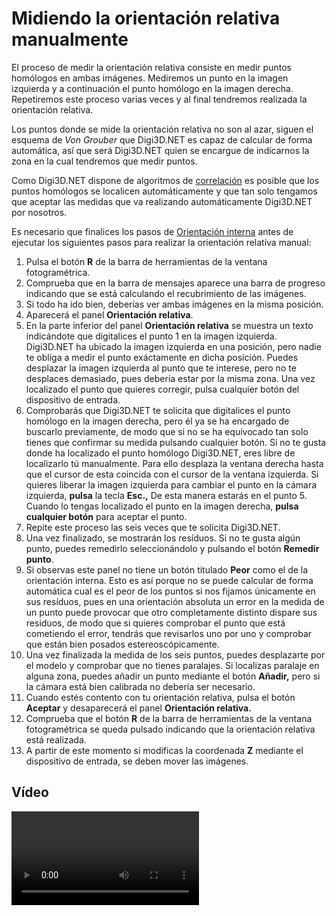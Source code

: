 # Midiendo la orientación relativa manualmente

El proceso de medir la orientación relativa consiste en medir puntos homólogos en ambas imágenes. Mediremos un punto en la imagen izquierda y a continuación el punto homólogo en la imagen derecha. Repetiremos este proceso varias veces y al final tendremos realizada la orientación relativa.

Los puntos donde se mide la orientación relativa no son al azar, siguen el esquema de _Von Grouber_ que Digi3D.NET es capaz de calcular de forma automática, así que será Digi3D.NET quien se encargue de indicarnos la zona en la cual tendremos que medir puntos.

Como Digi3D.NET dispone de algoritmos de [correlación](midiendo-orientacion-relativa-manualmente.md) es posible que los puntos homólogos se localicen automáticamente y que tan solo tengamos que aceptar las medidas que va realizando automáticamente Digi3D.NET por nosotros.

Es necesario que finalices los pasos de [Orientación interna](https://github.com/digi21/docs/tree/7fc627c885c16fb88afc7cc05a6df2a2f4a54563/digi3d-net/primeros-pasos/comenzando-a-utilizar-digi3d.net/comenzando-con-la-ventana-fotogrametrica/sensor-camara-conica/untitled-11/orientacion-relativa/OrientacionInterna.html) antes de ejecutar los siguientes pasos para realizar la orientación relativa manual:

1. Pulsa el botón **R** de la barra de herramientas de la ventana fotogramétrica.
2. Comprueba que en la barra de mensajes aparece una barra de progreso indicando que se está calculando el recubrimiento de las imágenes.
3. Si todo ha ido bien, deberías ver ambas imágenes en la misma posición.
4. Aparecerá el panel **Orientación relativa**.
5. En la parte inferior del panel **Orientación relativa** se muestra un texto indicándote que digitalices el punto 1 en la imagen izquierda. Digi3D.NET ha ubicado la imagen izquierda en una posición, pero nadie te obliga a medir el punto exáctamente en dicha posición. Puedes desplazar la imagen izquierda al punto que te interese, pero no te desplaces demasiado, pues debería estar por la misma zona. Una vez localizado el punto que quieres corregir, pulsa cualquier botón del dispositivo de entrada.
6. Comprobarás que Digi3D.NET te solicita que digitalices el punto homólogo en la imagen derecha, pero él ya se ha encargado de buscarlo previamente, de modo que si no se ha equivocado tan solo tienes que confirmar su medida pulsando cualquier botón. Si no te gusta donde ha localizado el punto homólogo Digi3D.NET, eres libre de localizarlo tú manualmente. Para ello desplaza la ventana derecha hasta que el cursor de esta coincida con el cursor de la ventana izquierda. Si quieres liberar la imagen izquierda para cambiar el punto en la cámara izquierda, **pulsa** la tecla **Esc.,** De esta manera estarás en el punto 5. Cuando lo tengas localizado el punto en la imagen derecha, **pulsa cualquier botón** para aceptar el punto.
7. Repite este proceso las seis veces que te solicita Digi3D.NET.
8. Una vez finalizado, se mostrarán los resíduos. Si no te gusta algún punto, puedes remedirlo seleccionándolo y pulsando el botón **Remedir punto**.
9. Si observas este panel no tiene un botón titulado **Peor** como el de la orientación interna. Esto es así porque no se puede calcular de forma automática cual es el peor de los puntos si nos fijamos únicamente en sus resíduos, pues en una orientación absoluta un error en la medida de un punto puede provocar que otro completamente distinto dispare sus residuos, de modo que si quieres comprobar el punto que está cometiendo el error, tendrás que revisarlos uno por uno y comprobar que están bien posados estereoscópicamente.
10. Una vez finalizada la medida de los seis puntos, puedes desplazarte por el modelo y comprobar que no tienes paralajes. Si localizas paralaje en alguna zona, puedes añadir un punto mediante el botón **Añadir,** pero si la cámara está bien calibrada no debería ser necesario.
11. Cuando estés contento con tu orientación relativa, pulsa el botón **Aceptar** y desaparecerá el panel **Orientación relativa.**
12. Comprueba que el botón **R** de la barra de herramientas de la ventana fotogramétrica se queda pulsado indicando que la orientación relativa está realizada.
13. A partir de este momento si modificas la coordenada **Z** mediante el dispositivo de entrada, se deben mover las imágenes.

## Vídeo

<video controls>
    <source src="https://digi21.blob.core.windows.net/videos-ayuda/Midiendo%20la%20orientacion%20relativa%20manualmente.mp4" type="video/mp4">
</video>

